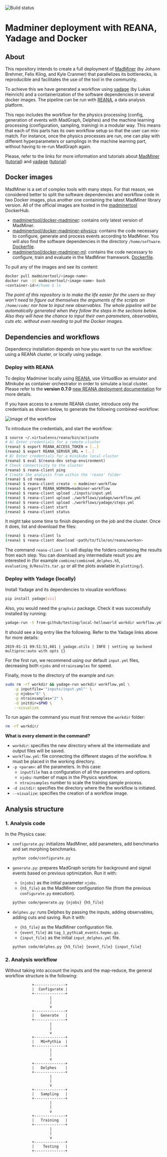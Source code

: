 ![Build status][travis-build-status]

# Madminer deployment with REANA, Yadage and Docker

## About
This repository intends to create a full deployment of [MadMiner][madminer-repo]
(by Johann Brehmer, Felix Kling, and Kyle Cranmer) that parallelizes its bottlenecks, is reproducible 
and facilitates the use of the tool in the community.

To achieve this we have generated a workflow using [yadage][yadage-repo] (by Lukas Heinrich)
and a containerization of the software dependencies in several docker images.
The pipeline can be run with [REANA][reana-webpage], a data analysis platform.

This repo includes the workflow for the physics processing (config, generation of events with MadGraph, Delphes)
and the machine learning processing (configuration, sampling, training) in a modular way.
This means that each of this parts has its own workflow setup so that the user can mix-match.
For instance, once the physics processes are run, one can play with different hyperparameters
or samplings in the machine learning part, without having to re-run MadGraph again.

Please, refer to the links for more information and tutorials about
[MadMiner][madminer-docs] ([tutorial][madminer-tutorial]) and
[yadage][yadage-docs] ([tutorial][yadage-tutorial])


## Docker images
MadMiner is a set of complex tools with many steps. For that reason, we considered better to split
the software dependencies and workflow code in two Docker images,
plus another one containing the latest MadMiner library version. 
All of the official images are hosted in the [madminertool][madminer-dockerhub] DockerHub.

- [madminertool/docker-madminer][madminer-raw-docker-image]:
contains only latest version of MadMiner.
- [madminertool/docker-madminer-physics][madminer-ph-docker-image]:
contains the code necessary to configure, generate and process events according to MadMiner.
You will also find the software dependencies in the directory `/home/software`. [Dockerfile][madminer-ph-docker-file].
- [madminertool/docker-madminer-ml][madminer-ml-docker-image]:
contains the code necessary to configure, train and evaluate in the MadMiner framework. [Dockerfile][madminer-ml-docker-file].

To pull any of the images and see its content:
```bash
docker pull madminertool/<image-name>
docker run -it madminertool/<image-name> bash
<container-id>#/home $ ls
```

_The point of this repository is to make the life easier for the users so they won't need
to figure out themselves the arguments of the scripts on `/home/code/` nor how to input new observables.
The whole pipeline will be automatically generated when they follow the steps in the sections below.
Also they will have the chance to input their own parameters, observables, cuts etc.
without even needing to pull the Docker images._


## Dependencies and workflows
Dependency installation depends on how you want to run the workflow: using a REANA cluster, or locally using yadage.


### Deploy with REANA
To deploy Madminer locally using [REANA][reana-webpage], use _VirtualBox_ as emulator and _Minikube_ 
as container orchestrator in order to simulate a local cluster. Please refer to the **version 0.7.0**
[new REANA deployment documentation][reana-deploy-docs] for more details.

If you have access to a remote REANA cluster, introduce only the credentials as shown below, to generate 
the following combined-workflow:

![image of the workflow](docs/images/workflow-all.png)

To introduce the credentials, and start the workflow:
```bash
$ source ~/.virtualenvs/reana/bin/activate
# A) Enter credentials for a remote-cluster
(reana) $ export REANA_ACCESS_TOKEN = [..]
(reana) $ export REANA_SERVER_URL = [..]
# B) Enter credentials for a minikube local-cluster
(reana) $ eval $(reana-dev setup-environment)
# Check connectivity to the cluster
(reana) $ reana-client ping
# Create the analysis from within the 'reana' folder
(reana) $ cd reana
(reana) $ reana-client create -n madminer-workflow
(reana) $ export REANA_WORKON=madminer-workflow
(reana) $ reana-client upload ./inputs/input.yml
(reana) $ reana-client upload ./workflows/yadage/workflow.yml
(reana) $ reana-client upload ./workflows/yadage/steps.yml
(reana) $ reana-client start
(reana) $ reana-client status
```

It might take some time to finish depending on the job and the cluster. Once it does, list and download the files:
```bash
(reana) $ reana-client ls
(reana) $ reana-client download <path/to/file/on/reana/workon>
```

The command `reana-client ls` will display the folders containing the results from each step.
You can download any intermediate result you are interested in (for example `combine/combined_delphes.h5`,
`evaluating_0/Results.tar.gz` or all the plots available in `plotting/`).


### Deploy with Yadage (locally)
Install Yadage and its dependencies to visualize workflows:
```bash
pip install yadage[viz]
```

Also, you would need the `graphviz` package. Check it was successfully installed by running:
```bash
yadage-run -t from-github/testing/local-helloworld workdir workflow.yml -p par=World
```

It should see a log entry like the following. Refer to the Yadage links above for more details:
```
2019-01-11 09:51:51,601 | yadage.utils | INFO | setting up backend multiproc:auto with opts {}
```

For the first run, we recommend using our default `input.yml` files, decreasing both `njobs` and `ntrainsamples` for speed.

Finally, move to the directory of the example and run:
```bash
sudo rm -rf workdir && yadage-run workdir workflow.yml \
    -p inputfile='"inputs/input.yml"' \
    -p njobs="6" \
    -p ntrainsamples="2" \
    -d initdir=$PWD \
    --visualize
```

To run again the command you must first remove the `workdir` folder:
```bash
rm -rf workdir/
```

**What is every element in the command?**
- `workdir`: specifies the new directory where all the intermediate and output files will be saved.
- `workflow.yml`: file connecting the different stages of the workflow. It must be placed in the working directory.
- `-p <param>`: all the parameters. In this case:
    - `inputfile` has a configuration of all the parameters and options.
    - `njobs`: number of maps in the Physics workflow.
    - `ntrainsamples` number to scale the training sample process.
- `-d initdir`: specifies the directory where the the workflow is initiated.
- `--visualize`: specifies the creation of a workflow image.


## Analysis structure

### 1. Analysis code
In the Physics case:

- `configurate.py`: initializes MadMiner, add parameters, add benchmarks and set morphing benchmarks.

    ```bash
    python code/configurate.py
    ```

- `generate.py`: prepares MadGraph scripts for background and signal events based on previous optimization. Run it with:
    - `{njobs}` as the initial parameter `njobs`.
    - `{h5_file}` as the MadMiner configuration file (from the previous `configurate.py` execution).

    ```bash
    python code/generate.py {njobs} {h5_file}
    ```

- `delphes.py`: runs Delphes by passing the inputs, adding observables, adding cuts and saving. Run it with:
    - `{h5_file}` as the MadMiner configuration file.
    - `{event_file}` as `tag_1_pythia8_events.hepmc.gz`.
    - `{input_file}` as the initial `input_delphes.yml` file.

    ```bash
    python code/delphes.py {h5_file} {event_file} {input_file}
    ```

### 2. Analysis workflow
Without taking into account the inputs and the map-reduce, the general workflow structure is the following:

                +--------------+
                |  Configurate |
                +--------------+
                        |
                        |
                        v
                +--------------+
                |   Generate   |
                +--------------+
                        |
                        |
                        v
                +--------------+
                |   MG+Pythia  |
                +--------------+
                        |
                        |
                        v
                +--------------+
                |   Delphes    |
                +--------------+
                        |
                        |
                        v
                +--------------+
                |   Sampling   |
                +--------------+
                        |
                        |
                        v
                +--------------+
                |   Training   |
                +--------------+
                        |
                        |
                        v
                +--------------+
                |    Testing   |
                +--------------+


[madminer-ph-docker-file]: https://github.com/scailfin/workflow-madminer/blob/master/docker-images/docker-madminer-physics/Dockerfile
[madminer-ph-docker-image]: https://hub.docker.com/r/madminertool/docker-madminer-physics
[madminer-ml-docker-file]: https://github.com/scailfin/workflow-madminer/blob/master/docker-images/docker-madminer-ml/Dockerfile
[madminer-ml-docker-image]: https://hub.docker.com/r/madminertool/docker-madminer-ml
[madminer-raw-docker-image]: https://hub.docker.com/r/madminertool/docker-madminer

[madminer-dockerhub]: https://hub.docker.com/u/madminertool
[madminer-docs]: https://madminer.readthedocs.io/en/latest/index.html
[madminer-repo]: https://github.com/diana-hep/madminer
[madminer-tutorial]: https://github.com/diana-hep/madminer/tree/master/examples/tutorial_particle_physics
[reana-deploy-docs]: http://docs.reana.io/development/deploying-locally/
[reana-webpage]: http://www.reanahub.io/
[travis-build-status]: https://travis-ci.com/irinaespejo/workflow-madminer.svg?branch=master
[yadage-docs]: https://yadage.readthedocs.io/en/latest/
[yadage-repo]: https://github.com/yadage/yadage
[yadage-tutorial]: https://yadage.github.io/tutorial/
